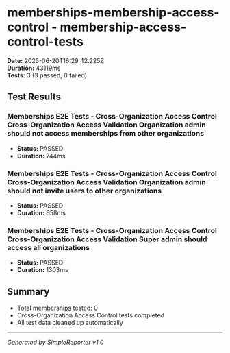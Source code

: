 # memberships-membership-access-control - membership-access-control-tests

**Date:** 2025-06-20T16:29:42.225Z  
**Duration:** 43119ms  
**Tests:** 3 (3 passed, 0 failed)

## Test Results


### Memberships E2E Tests - Cross-Organization Access Control Cross-Organization Access Validation Organization admin should not access memberships from other organizations
- **Status:** PASSED
- **Duration:** 744ms



### Memberships E2E Tests - Cross-Organization Access Control Cross-Organization Access Validation Organization admin should not invite users to other organizations
- **Status:** PASSED
- **Duration:** 658ms



### Memberships E2E Tests - Cross-Organization Access Control Cross-Organization Access Validation Super admin should access all organizations
- **Status:** PASSED
- **Duration:** 1303ms



## Summary

- Total memberships tested: 0
- Cross-Organization Access Control tests completed
- All test data cleaned up automatically

---
*Generated by SimpleReporter v1.0*
